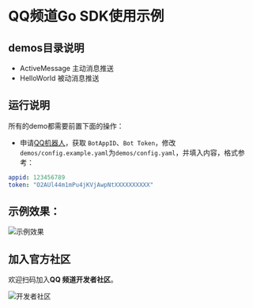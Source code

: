 # QQ频道Go SDK使用示例

## demos目录说明

- ActiveMessage 主动消息推送
- HelloWorld 被动消息推送

## 运行说明
所有的demo都需要前置下面的操作：

- 申请[QQ机器人](https://bot.q.qq.com/#/home)，获取 `BotAppID`、`Bot Token`，修改`demos/config.example.yaml`为`demos/config.yaml`，并填入内容，格式参考：

```yaml
appid: 123456789
token: "O2AUl44m1mPu4jKVjAwpNtXXXXXXXXXX"
```
## 示例效果：

![示例效果](https://abc-pcweb-1251316161.file.myqcloud.com/others/sdkdemo.jpg)

## 加入官方社区

欢迎扫码加入**QQ 频道开发者社区**。

![开发者社区](https://mpqq.gtimg.cn/privacy/qq_guild_developer.png)
